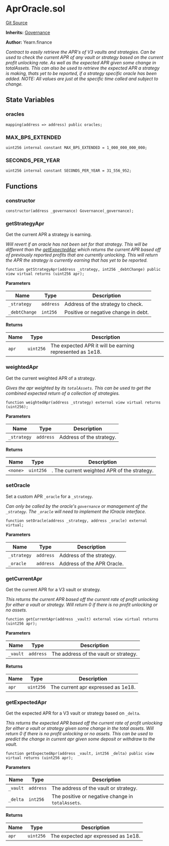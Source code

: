 # AprOracle.sol

[Git Source](https://github.com/yearn/tokenized-strategy-periphery/blob/master/src/AprOracle/AprOracle.sol)

**Inherits:**
[Governance](/Governance)

**Author:**
Yearn.finance

*Contract to easily retrieve the APR's of V3 vaults and
strategies.
Can be used to check the current APR of any vault or strategy
based on the current profit unlocking rate. As well as the
expected APR given some change in totalAssets.
This can also be used to retrieve the expected APR a strategy
is making, thats yet to be reported, if a strategy specific
oracle has been added.
NOTE: All values are just at the specific time called and subject
to change.*

## State Variables

### oracles

```solidity
mapping(address => address) public oracles;
```

### MAX_BPS_EXTENDED

```solidity
uint256 internal constant MAX_BPS_EXTENDED = 1_000_000_000_000;
```

### SECONDS_PER_YEAR

```solidity
uint256 internal constant SECONDS_PER_YEAR = 31_556_952;
```

## Functions

### constructor

```solidity
constructor(address _governance) Governance(_governance);
```

### getStrategyApr

Get the current APR a strategy is earning.

*Will revert if an oracle has not been set for that strategy.
This will be different than the [getExpectedApr](#getexpectedapr) which returns
the current APR based off of previously reported profits that
are currently unlocking.
This will return the APR the strategy is currently earning that
has yet to be reported.*

```solidity
function getStrategyApr(address _strategy, int256 _debtChange) public view virtual returns (uint256 apr);
```

**Parameters**

|Name|Type|Description|
|----|----|-----------|
|`_strategy`|`address`|Address of the strategy to check.|
|`_debtChange`|`int256`|Positive or negative change in debt.|

**Returns**

|Name|Type|Description|
|----|----|-----------|
|`apr`|`uint256`|The expected APR it will be earning represented as 1e18.|

### weightedApr

Get the current weighted APR of a strategy.

*Gives the apr weighted by its `totalAssets`. This can be used
to get the combined expected return of a collection of strategies.*

```solidity
function weightedApr(address _strategy) external view virtual returns (uint256);
```

**Parameters**

|Name|Type|Description|
|----|----|-----------|
|`_strategy`|`address`|Address of the strategy.|

**Returns**

|Name|Type|Description|
|----|----|-----------|
|`<none>`|`uint256`|. The current weighted APR of the strategy.|

### setOracle

Set a custom APR `_oracle` for a `_strategy`.

*Can only be called by the oracle's `governance` or
management of the `_strategy`.
The `_oracle` will need to implement the IOracle interface.*

```solidity
function setOracle(address _strategy, address _oracle) external virtual;
```

**Parameters**

|Name|Type|Description|
|----|----|-----------|
|`_strategy`|`address`|Address of the strategy.|
|`_oracle`|`address`|Address of the APR Oracle.|

### getCurrentApr

Get the current APR for a V3 vault or strategy.

*This returns the current APR based off the current
rate of profit unlocking for either a vault or strategy.
Will return 0 if there is no profit unlocking or no assets.*

```solidity
function getCurrentApr(address _vault) external view virtual returns (uint256 apr);
```

**Parameters**

|Name|Type|Description|
|----|----|-----------|
|`_vault`|`address`|The address of the vault or strategy.|

**Returns**

|Name|Type|Description|
|----|----|-----------|
|`apr`|`uint256`|The current apr expressed as 1e18.|

### getExpectedApr

Get the expected APR for a V3 vault or strategy based on `_delta`.

*This returns the expected APR based off the current
rate of profit unlocking for either a vault or strategy
given some change in the total assets.
Will return 0 if there is no profit unlocking or no assets.
This can be used to predict the change in current apr given some
deposit or withdraw to the vault.*

```solidity
function getExpectedApr(address _vault, int256 _delta) public view virtual returns (uint256 apr);
```

**Parameters**

|Name|Type|Description|
|----|----|-----------|
|`_vault`|`address`|The address of the vault or strategy.|
|`_delta`|`int256`|The positive or negative change in `totalAssets`.|

**Returns**

|Name|Type|Description|
|----|----|-----------|
|`apr`|`uint256`|The expected apr expressed as 1e18.|
